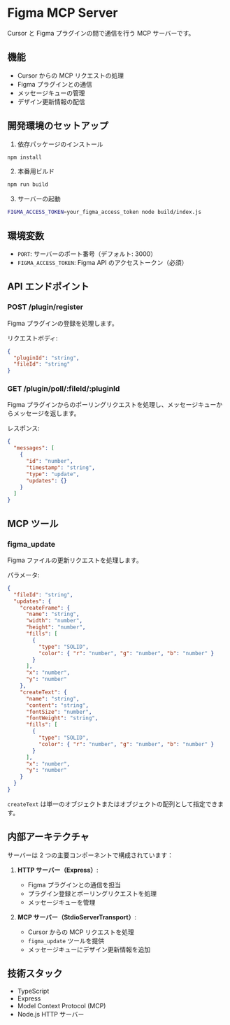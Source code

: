 # Figma MCP Server

Cursor と Figma プラグインの間で通信を行う MCP サーバーです。

## 機能

- Cursor からの MCP リクエストの処理
- Figma プラグインとの通信
- メッセージキューの管理
- デザイン更新情報の配信

## 開発環境のセットアップ

1. 依存パッケージのインストール

```bash
npm install
```

2. 本番用ビルド

```bash
npm run build
```

3. サーバーの起動

```bash
FIGMA_ACCESS_TOKEN=your_figma_access_token node build/index.js
```

## 環境変数

- `PORT`: サーバーのポート番号（デフォルト: 3000）
- `FIGMA_ACCESS_TOKEN`: Figma API のアクセストークン（必須）

## API エンドポイント

### POST /plugin/register

Figma プラグインの登録を処理します。

リクエストボディ:

```json
{
  "pluginId": "string",
  "fileId": "string"
}
```

### GET /plugin/poll/:fileId/:pluginId

Figma プラグインからのポーリングリクエストを処理し、メッセージキューからメッセージを返します。

レスポンス:

```json
{
  "messages": [
    {
      "id": "number",
      "timestamp": "string",
      "type": "update",
      "updates": {}
    }
  ]
}
```

## MCP ツール

### figma_update

Figma ファイルの更新リクエストを処理します。

パラメータ:

```json
{
  "fileId": "string",
  "updates": {
    "createFrame": {
      "name": "string",
      "width": "number",
      "height": "number",
      "fills": [
        {
          "type": "SOLID",
          "color": { "r": "number", "g": "number", "b": "number" }
        }
      ],
      "x": "number",
      "y": "number"
    },
    "createText": {
      "name": "string",
      "content": "string",
      "fontSize": "number",
      "fontWeight": "string",
      "fills": [
        {
          "type": "SOLID",
          "color": { "r": "number", "g": "number", "b": "number" }
        }
      ],
      "x": "number",
      "y": "number"
    }
  }
}
```

`createText` は単一のオブジェクトまたはオブジェクトの配列として指定できます。

## 内部アーキテクチャ

サーバーは 2 つの主要コンポーネントで構成されています：

1. **HTTP サーバー（Express）**:

   - Figma プラグインとの通信を担当
   - プラグイン登録とポーリングリクエストを処理
   - メッセージキューを管理

2. **MCP サーバー（StdioServerTransport）**:
   - Cursor からの MCP リクエストを処理
   - `figma_update` ツールを提供
   - メッセージキューにデザイン更新情報を追加

## 技術スタック

- TypeScript
- Express
- Model Context Protocol (MCP)
- Node.js HTTP サーバー

